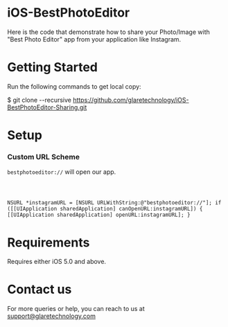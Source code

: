 iOS-BestPhotoEditor
===================

Here is the code that demonstrate how to share your Photo/Image with "Best Photo Editor" app from your application like Instagram.


Getting Started 
===================

Run the following commands to get local copy:

$ git clone --recursive https://github.com/glaretechnology/iOS-BestPhotoEditor-Sharing.git


Setup 
===================

### Custom URL Scheme

`bestphotoeditor://` will open our app.

<code> 

 NSURL *instagramURL = [NSURL URLWithString:@"bestphotoeditor://"];
    if ([[UIApplication sharedApplication] canOpenURL:instagramURL]) {
        [[UIApplication sharedApplication] openURL:instagramURL];
    }
</code>


Requirements 
===================

Requires either iOS 5.0 and above.


Contact us 
===================

For more queries or help, you can reach to us at support@glaretechnology.com